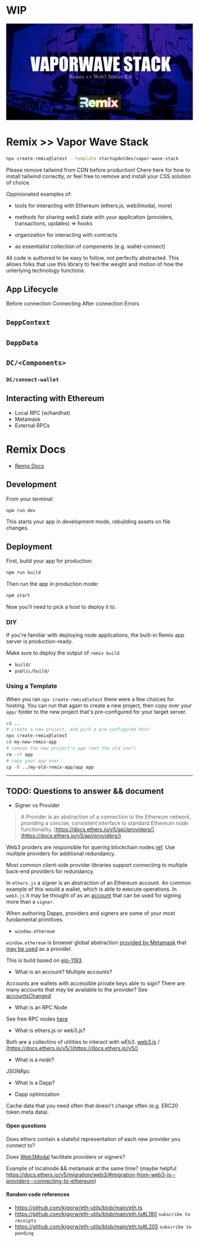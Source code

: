 # WIP

![./public/vaporwave.jpg](./public/vaporwave.jpg)

# Remix >> Vapor Wave Stack

```bash
npx create-remix@latest --template startupdotdev/vapor-wave-stack
```

Please remove tailwind from CDN before production! Chere here for how to install tailwind correctly, or feel free to remove and install your CSS solution of choice.

Oppinionated examples of:

- tools for interacting with Ethereum (ethers.js, web3modal, more)

- methods for sharing web3 state with your application (providers, transactions, updates) => hooks

- organization for interacting with contracts

- as essentialist collection of components (e.g. wallet-connect)

All code is authored to be easy to follow, not perfectly abstracted. This allows folks that use this library to feel the weight and motion of how the unterlying technology functions.

## App Lifecycle

Before connection
Connecting
After connection
Errors

## `DappContext`

## `DappData`

## `DC/<Components>`

### `DC/connect-wallet`

## Interacting with Ethereum

- Local RPC (w/hardhat)
- Metamask
- External RPCs

# Remix Docs

- [Remix Docs](https://remix.run/docs)

## Development

From your terminal:

```sh
npm run dev
```

This starts your app in development mode, rebuilding assets on file changes.

## Deployment

First, build your app for production:

```sh
npm run build
```

Then run the app in production mode:

```sh
npm start
```

Now you'll need to pick a host to deploy it to.

### DIY

If you're familiar with deploying node applications, the built-in Remix app server is production-ready.

Make sure to deploy the output of `remix build`

- `build/`
- `public/build/`

### Using a Template

When you ran `npx create-remix@latest` there were a few choices for hosting. You can run that again to create a new project, then copy over your `app/` folder to the new project that's pre-configured for your target server.

```sh
cd ..
# create a new project, and pick a pre-configured host
npx create-remix@latest
cd my-new-remix-app
# remove the new project's app (not the old one!)
rm -rf app
# copy your app over
cp -R ../my-old-remix-app/app app
```

---

## TODO: Questions to answer && document

- Signer vs Provider

> A Provider is an abstraction of a connection to the Ethereum network, providing a concise, consistent interface to standard Ethereum node functionality. [https://docs.ethers.io/v5/api/providers/](https://docs.ethers.io/v5/api/providers/)

Web3 proiders are responsible for quering blockchain nodes [ref](https://blog.quicknode.com/the-importance-of-web3-provider-redundancy/). Use multiple providers for additional redundancy.

Most common client-side provider libraries support connecting to multiple back-end providers for redundancy.

In `ethers.js` a signer is an abstraction of an Ethereum account. An common example of this would a wallet, which is able to execute operations. In `web3.js` it may be thought of as an [account](https://docs.ethers.io/v5/migration/web3/#migration-from-web3-js--signers--creating-signer) that can be used for signing more than a `signer`.

When authoring Dapps, providers and signers are some of your most fundamental primitives.

- `window.ethereum`

`window.ethereum` is browser global abstraction [provided by Metamask](https://docs.metamask.io/guide/ethereum-provider.html) that [may be used](https://www.tabnine.com/code/javascript/functions/builtins/Window/ethereum) as a provider.

This is build based on [eip-1193](https://eips.ethereum.org/EIPS/eip-1193).

- What is an account? Multiple accounts?

Accounts are wallets with accessible private keys able to sign? There are many accounts that may be available to the provider? See [accountsChanged](https://eips.ethereum.org/EIPS/eip-1193#accountschanged)

- What is an RPC Node

See free RPC nodes [here](https://ethereumnodes.com/)

- What is ethers.js or web3.js?

Both are a collectino of utilities to interact with wEb3. [web3.js](https://web3js.readthedocs.io/en/v1.7.4/#web3-js-ethereum-javascript-api) / [https://docs.ethers.io/v5/](https://docs.ethers.io/v5/)

- What is a _node_?

JSONRpc

- What is a Dapp?

- Dapp optimization

Cache data that you need often that doesn't change often (e.g. ERC20 token meta data).

#### Open questions

Does ethers contain a stateful representation of each new provider you connect to?

Does [Web3Modal](https://github.com/Web3Modal/web3modal) facilitate providers or signers?

Example of localnode && metamask at the same time? (maybe helpful https://docs.ethers.io/v5/migration/web3/#migration-from-web3-js--providers--connecting-to-ethereum)

#### Random code references

- https://github.com/kigorw/eth-utils/blob/main/eth.ts
- https://github.com/kigorw/eth-utils/blob/main/eth.ts#L180 `subscribe to receipts`
- https://github.com/kigorw/eth-utils/blob/main/eth.ts#L205 `subscribe to pending`
